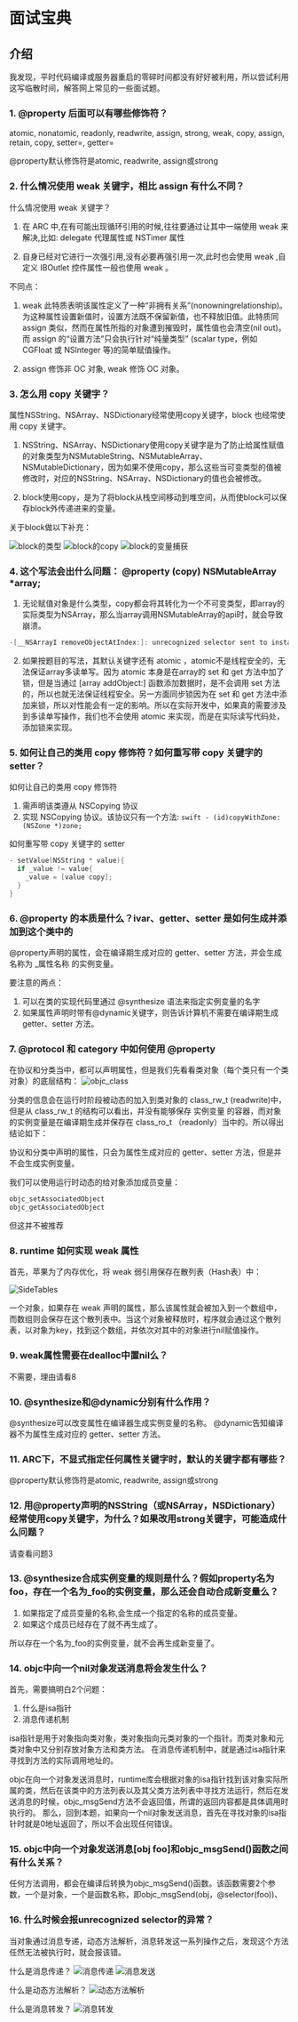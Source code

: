 # 面试宝典

## 介绍
我发现，平时代码编译或服务器重启的零碎时间都没有好好被利用，所以尝试利用这写临散时间，解答网上常见的一些面试题。

### 1. @property 后面可以有哪些修饰符？
atomic, nonatomic, readonly, readwrite, assign, strong, weak, copy, assign, retain, copy, setter=, getter=

@property默认修饰符是atomic, readwrite, assign或strong

### 2. 什么情况使用 weak 关键字，相比 assign 有什么不同？
什么情况使用 weak 关键字？

1. 在 ARC 中,在有可能出现循环引用的时候,往往要通过让其中一端使用 weak 来解决,比如:  delegate 代理属性或 NSTimer 属性

2. 自身已经对它进行一次强引用,没有必要再强引用一次,此时也会使用 weak ,自定义 IBOutlet 控件属性一般也使用 weak 。

不同点：

1. weak 此特质表明该属性定义了一种“非拥有关系”(nonowningrelationship)。为这种属性设置新值时，设置方法既不保留新值，也不释放旧值。此特质同 assign 类似，然而在属性所指的对象遭到摧毁时，属性值也会清空(nil out)。 而 assign 的“设置方法”只会执行针对“纯量类型” (scalar type，例如 CGFloat 或 NSlnteger 等)的简单赋值操作。

2. assign 修饰非 OC 对象, weak 修饰 OC 对象。

### 3. 怎么用 copy 关键字？
属性NSString、NSArray、NSDictionary经常使用copy关键字，block 也经常使用 copy 关键字。

1. NSString、NSArray、NSDictionary使用copy关键字是为了防止给属性赋值的对象类型为NSMutableString、NSMutableArray、NSMutableDictionary，因为如果不使用copy，那么这些当可变类型的值被修改时，对应的NSString、NSArray、NSDictionary的值也会被修改。

2. block使用copy，是为了将block从栈空间移动到堆空间，从而使block可以保存block外传递进来的变量。

关于block做以下补充：

![block的类型](https://github.com/rogertan30/iOSInterviewQuestions/blob/master/images/block的类型.png)
![block的copy](https://github.com/rogertan30/iOSInterviewQuestions/blob/master/images/block的copy.png)
![block的变量捕获](https://github.com/rogertan30/iOSInterviewQuestions/blob/master/images/block的变量捕获.png)

### 4. 这个写法会出什么问题： @property (copy) NSMutableArray *array;
1. 无论赋值对象是什么类型，copy都会将其转化为一个不可变类型，即array的实际类型为NSArray，那么当array调用NSMutableArray的api时，就会导致崩溃。
```swift
-[__NSArrayI removeObjectAtIndex:]: unrecognized selector sent to instance 0x7fcd1bc30460
```
2. 如果按题目的写法，其默认关键字还有 atomic ，atomic不是线程安全的，无法保证array多读单写。因为 atomic 本身是在array的 set 和 get 方法中加了锁，但是当通过 [array addObject:] 函数添加数据时，是不会调用 set 方法的，所以也就无法保证线程安全。另一方面同步锁因为在 set 和 get 方法中添加来锁，所以对性能会有一定的影响。所以在实际开发中，如果真的需要涉及到多读单写操作，我们也不会使用 atomic 来实现，而是在实际读写代码处，添加锁来实现。

### 5. 如何让自己的类用 copy 修饰符？如何重写带 copy 关键字的 setter？
如何让自己的类用 copy 修饰符
1. 需声明该类遵从 NSCopying 协议
2. 实现 NSCopying 协议。该协议只有一个方法:
 ```swift - (id)copyWithZone:(NSZone *)zone;```

如何重写带 copy 关键字的 setter
```swift
- setValue(NSString * value){
  if _value != value{
    _value = [value copy];
  }
}
```

### 6. @property 的本质是什么？ivar、getter、setter 是如何生成并添加到这个类中的
@property声明的属性，会在编译期生成对应的 getter、setter 方法，并会生成名称为 _属性名称 的实例变量。

要注意的两点：
1. 可以在类的实现代码里通过 @synthesize 语法来指定实例变量的名字
2. 如果属性声明时带有@dynamic关键字，则告诉计算机不需要在编译期生成 getter、setter 方法。

### 7. @protocol 和 category 中如何使用 @property

在协议和分类当中，都可以声明属性，但是我们先看看类对象（每个类只有一个类对象）的底层结构：
![objc_class](https://github.com/rogertan30/iOSInterviewQuestions/blob/master/images/objc_class.png)


分类的信息会在运行时阶段被动态的加入到类对象的 class_rw_t (readwrite)中，但是从 class_rw_t 的结构可以看出，并没有能够保存 实例变量 的容器，而对象的实例变量是在编译期生成并保存在 class_ro_t （readonly）当中的。所以得出结论如下：

协议和分类中声明的属性，只会为属性生成对应的 getter、setter 方法，但是并不会生成实例变量。

我们可以使用运行时动态的给对象添加成员变量：

```swift
objc_setAssociatedObject
objc_getAssociatedObject
```
但这并不被推荐

### 8. runtime 如何实现 weak 属性
首先，苹果为了内存优化，将 weak 弱引用保存在散列表（Hash表）中：

![SideTables](https://github.com/rogertan30/iOSInterviewQuestions/blob/master/images/SideTables.png)

一个对象，如果存在 weak 声明的属性，那么该属性就会被加入到一个数组中，而数组则会保存在这个散列表中。当这个对象被释放时，程序就会通过这个散列表，以对象为key，找到这个数组，并依次对其中的对象进行nil赋值操作。

### 9. weak属性需要在dealloc中置nil么？
不需要，理由请看8

### 10. @synthesize和@dynamic分别有什么作用？
@synthesize可以改变属性在编译器生成实例变量的名称。
@dynamic告知编译器不为属性生成对应的 getter、setter 方法。

### 11. ARC下，不显式指定任何属性关键字时，默认的关键字都有哪些？
@property默认修饰符是atomic, readwrite, assign或strong

### 12. 用@property声明的NSString（或NSArray，NSDictionary）经常使用copy关键字，为什么？如果改用strong关键字，可能造成什么问题？
请查看问题3

### 13. @synthesize合成实例变量的规则是什么？假如property名为foo，存在一个名为_foo的实例变量，那么还会自动合成新变量么？
1. 如果指定了成员变量的名称,会生成一个指定的名称的成员变量。
2. 如果这个成员已经存在了就不再生成了。

所以存在一个名为_foo的实例变量，就不会再生成新变量了。

### 14. objc中向一个nil对象发送消息将会发生什么？
首先，需要搞明白2个问题：
1. 什么是isa指针
2. 消息传递机制

isa指针是用于对象指向类对象，类对象指向元类对象的一个指针。而类对象和元类对象中又分别存放对象方法和类方法。
在消息传递机制中，就是通过isa指针来寻找到方法的实际调用地址的。

objc在向一个对象发送消息时，runtime库会根据对象的isa指针找到该对象实际所属的类，然后在该类中的方法列表以及其父类方法列表中寻找方法运行，然后在发送消息的时候，objc_msgSend方法不会返回值，所谓的返回内容都是具体调用时执行的。 那么，回到本题，如果向一个nil对象发送消息，首先在寻找对象的isa指针时就是0地址返回了，所以不会出现任何错误。

### 15. objc中向一个对象发送消息[obj foo]和objc_msgSend()函数之间有什么关系？
任何方法调用，都会在编译后转换为objc_msgSend()函数。该函数需要2个参数，一个是对象，一个是函数名称，即objc_msgSend(obj，@selector(foo))、

### 16. 什么时候会报unrecognized selector的异常？
当对象通过消息专递，动态方法解析，消息转发这一系列操作之后，发现这个方法任然无法被执行时，就会报该错。

什么是消息传递？
![消息传递](https://github.com/rogertan30/iOSInterviewQuestions/blob/master/images/消息传递.png)
![消息发送](https://github.com/rogertan30/iOSInterviewQuestions/blob/master/images/消息发送.png)

什么是动态方法解析？
![动态方法解析](https://github.com/rogertan30/iOSInterviewQuestions/blob/master/images/动态方法解析.png)

什么是消息转发？
![消息转发](https://github.com/rogertan30/iOSInterviewQuestions/blob/master/images/消息转发.png)






